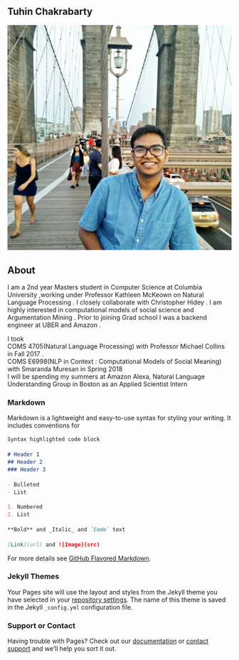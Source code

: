 ## Tuhin Chakrabarty

![Image](images/dp.jpg)

## About
I am a 2nd year Masters student in Computer Science at Columbia University ,working under Professor Kathleen McKeown on Natural Language Processing . I closely collaborate with Christopher Hidey . I am highly interested in computational models of social science and Argumentation Mining . Prior to joining Grad school I was a backend engineer at UBER and Amazon .

I took </br>
COMS 4705(Natural Language Processing) with Professor Michael Collins in Fall 2017 . <br />
COMS E6998(NLP in Context : Computational Models of Social Meaning) with Smaranda Muresan in Spring 2018 <br />
I will be spending my summers at Amazon Alexa, Natural Language Understanding Group in Boston  as an Applied  Scientist Intern

### Markdown

Markdown is a lightweight and easy-to-use syntax for styling your writing. It includes conventions for

```markdown
Syntax highlighted code block

# Header 1
## Header 2
### Header 3

- Bulleted
- List

1. Numbered
2. List

**Bold** and _Italic_ and `Code` text

[Link](url) and ![Image](src)
```

For more details see [GitHub Flavored Markdown](https://guides.github.com/features/mastering-markdown/).

### Jekyll Themes

Your Pages site will use the layout and styles from the Jekyll theme you have selected in your [repository settings](https://github.com/tuhinjubcse/tuhinchakrabarty.github.io/settings). The name of this theme is saved in the Jekyll `_config.yml` configuration file.

### Support or Contact

Having trouble with Pages? Check out our [documentation](https://help.github.com/categories/github-pages-basics/) or [contact support](https://github.com/contact) and we’ll help you sort it out.
